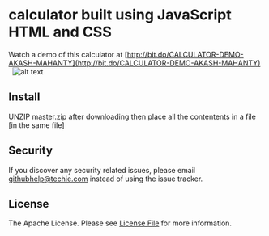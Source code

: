 # calculator built using JavaScript HTML and CSS

Watch a demo of this calculator at [http://bit.do/CALCULATOR-DEMO-AKASH-MAHANTY](http://bit.do/CALCULATOR-DEMO-AKASH-MAHANTY)  
![alt text](https://raw.githubusercontent.com/akash-mahanty/calculator/master/deleteme-after-download.png)

## Install

UNZIP master.zip after downloading then place all the contentents in a file \[in the same file\]

## Security

If you discover any security related issues, please email githubhelp@techie.com instead of using the issue tracker.

## License

The Apache License. Please see [License File](LICENSE) for more information.

